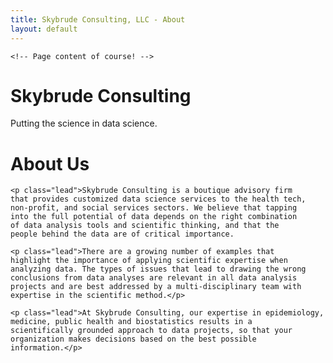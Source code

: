 ```yaml
---
title: Skybrude Consulting, LLC - About
layout: default
---
```


    <!-- Page content of course! -->
<main class="bs-docs-masthead" id="content" role="main">
  <div class="container">
    <h1>Skybrude Consulting</h1>
    <p class="lead">Putting the science in data science.</p>

  </div>
</main>

<div class="container bs-docs-container">
  
  <div class="bs-docs-section">
    <h1 class="page-header">About Us</h1>

    <p class="lead">Skybrude Consulting is a boutique advisory firm
    that provides customized data science services to the health tech,
    non-profit, and social services sectors. We believe that tapping
    into the full potential of data depends on the right combination
    of data analysis tools and scientific thinking, and that the
    people behind the data are of critical importance.

    <p class="lead">There are a growing number of examples that
    highlight the importance of applying scientific expertise when
    analyzing data. The types of issues that lead to drawing the wrong
    conclusions from data analyses are relevant in all data analysis
    projects and are best addressed by a multi-disciplinary team with
    expertise in the scientific method.</p>

    <p class="lead">At Skybrude Consulting, our expertise in epidemiology,
    medicine, public health and biostatistics results in a
    scientifically grounded approach to data projects, so that your
    organization makes decisions based on the best possible
    information.</p>

</div>
